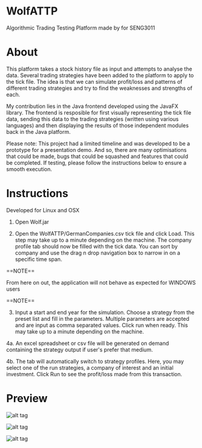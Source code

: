 # WolfATTP
Algorithmic Trading Testing Platform made by for SENG3011

# About
This platform takes a stock history file as input and attempts to analyse the data. Several trading strategies have been added to the platform to apply to the tick file. The idea is that we can simulate profit/loss and patterns of different trading strategies and try to find the weaknesses and strengths of each.

My contribution lies in the Java frontend developed using the JavaFX library. The frontend is resposible for first visually representing the tick file data, sending this data to the trading strategies (written using various languages) and then displaying the results of those independent modules back in the Java platform. 

Please note: This project had a limited timeline and was developed to be a prototype for a presentation demo. And so, there are many optimisations that could be made, bugs that could be squashed and features that could be completed. If testing, please follow the instructions below to ensure a smooth execution.

# Instructions
Developed for Linux and OSX

1. Open Wolf.jar

2. Open the WolfATTP/GermanCompanies.csv tick file and click Load. This step may take up to a minute depending on the machine. The company profile tab should now be filled with the tick data. You can sort by company and use the drag n drop navigation box to narrow in on a specific time span.

==NOTE==

From here on out, the application will not behave as expected for WINDOWS users

==NOTE==

3. Input a start and end year for the simulation. Choose a strategy from the preset list and fill in the parameters. Multiple parameters are accepted and are input as comma separated values. Click run when ready. This may take up to a minute depending on the machine.

4a. An excel spreadsheet or csv file will be generated on demand containing the strategy output if user's prefer that medium.

4b. The tab will automatically switch to strategy profiles. Here, you may select one of the run strategies, a company of interest and an initial investment. Click Run to see the profit/loss made from this transaction.

# Preview

![alt tag](https://puu.sh/qSsX2/ffc0be4dc9.png)

![alt tag](https://puu.sh/qSt2I/d1f5f348f5.png)

![alt tag](https://puu.sh/qSt58/ab6debad29.png)
